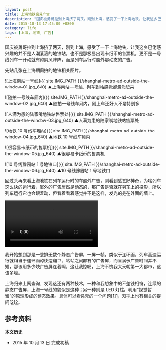 ```yaml
---
layout: post
title: 上海地铁窗外广告
description: "国庆被勇哥拉到上海挤了两天，刚到上海，感受了一下上海地铁，让我这乡巴佬感兴趣的并不是人潮滚滚的地铁站，也不是那极易出现卡纸币的售票机，更不是一号线列车一开动就有的阴风阵阵，而是列车运行时窗外那动态的广告。"
date: 2015-10-13 17:45:00 +0800
category: life
tags: [上海, 地铁, 广告]
---
```


国庆被勇哥拉到上海挤了两天，刚到上海，感受了一下上海地铁，让我这乡巴佬感兴趣的并不是人潮滚滚的地铁站，也不是那极易出现卡纸币的售票机，更不是一号线列车一开动就有的阴风阵阵，而是列车运行时窗外那动态的广告。

先贴几张在上海期间拍的地铁相关图片。

![上海南站一号线]({{ site.IMG_PATH }}/shanghai-metro-ad-outside-the-window-01.jpg_640)
&#9650;上海南站一号线，列车到站感觉都震动起来

![随拍一号线车厢内]({{ site.IMG_PATH }}/shanghai-metro-ad-outside-the-window-02.jpg_640)
&#9650;随拍一号线车厢内，刚上车还好人不是特别多

![人满为患的陆家嘴地铁站售票处]({{ site.IMG_PATH }}/shanghai-metro-ad-outside-the-window-03.jpg_640)
&#9650;人满为患的陆家嘴地铁站售票处

![地铁 10 号线车厢内]({{ site.IMG_PATH }}/shanghai-metro-ad-outside-the-window-04.jpg_640)
&#9650;地铁 10 号线车厢内

![很容易卡纸币的售票机]({{ site.IMG_PATH }}/shanghai-metro-ad-outside-the-window-05.jpg_640)
&#9650;很容易卡纸币的售票机

![10 号线豫园站 1 号地铁口]({{ site.IMG_PATH }}/shanghai-metro-ad-outside-the-window-06.jpg_640)
&#9650;10 号线豫园站 1 号地铁口

回过头再来看上海地铁在列车运行时的车窗外广告，刚看到感觉好神奇，为啥列车这么快的运行着，窗外的广告居然是动态的，那广告是否就在列车上的投影，所以列车运行它也会跟着动，但看着看着感觉并不是这样，发光的是在外面的墙上。

<video class="video" controls>
  <source src="{{ site.IMG_PATH }}/shanghai-metro-ad-outside-the-window-01.mp4" type="video/mp4" />
  <source src="{{ site.IMG_PATH }}/shanghai-metro-ad-outside-the-window-01.webm" type="video/webm" />
  <source src="{{ site.IMG_PATH }}/shanghai-metro-ad-outside-the-window-01.ogv" type="video/ogg" />
  <embed src="{{ site.IMG_PATH }}/flvplayer.swf" allowFullScreen="true" FlashVars="vcastr_file={{ site.IMG_PATH }}/shanghai-metro-ad-outside-the-window-01.flv&IsAutoPlay=0&IsContinue=1" quality="high" pluginspage="http://www.macromedia.com/go/getflashplayer" type="application/x-shockwave-flash" width="640" height="360"></embed>  
</video>

我开始想到那是一整排无数个静态广告屏，一屏一帧，类似于连环画，列车高速运行就相当于连环画的快速翻书。站站之间都有的广告屏，而且展示广告时间并不短，那该用多少块广告屏连着啊，这让我惊叹，上海不愧我大天朝第一大都市，这该多壕。

上海归来上网查询，发现这还有两种技术，一种和我想象中的不差钱相符，连续的静态广告屏，上海一号线的貌似是这种；另一种则是 LED 灯柱，利用“视觉暂留”的原理形成的动态效果。具体可以看果壳的一个问题[[1]][1]，知乎上也有相关的提问[[2]][2]。

## 参考资料

[1]: http://www.guokr.com/question/312981/ "地铁隧道里的广告是什么原理呢？ - 果壳问答"
[2]: http://www.zhihu.com/question/19796308 "地铁隧道里的动态广告是怎样实现的？ - 知乎"

**本文历史**

* 2015 年 10 月 13 日 完成初稿

